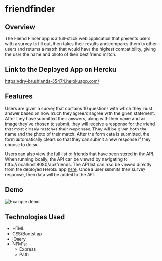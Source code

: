 # friendfinder

## Overview
The Friend Finder app is a full-stack web application that presents users with a survey to fill out, then takes their results and compares them to other users and returns a match that would have the highest compatibility, giving the user the name and photo of their best friend match. 

## Link to the Deployed App on Heroku
https://dry-brushlands-65474.herokuapp.com/

## Features
Users are given a survey that contains 10 questions with which they must answer based on how much they agree/disagree with the given statement. After they have submitted their answers, along with their name and an image they've chosen to submit, they will receive a response for the friend that most closely matches their responses. They will be given both the name and the photo of their match. After the form data is submitted, the form automatically clears so that they can submit a new response if they choose to do so.

Users can also view the full list of friends that have been stored in the API. When running locally, the API can be viewed by navigating to http://localhost:8080/api/friends. The API list can also be viewed directly from the deployed Heroku app [here](https://dry-brushlands-65474.herokuapp.com/api/friends). Once a user submits their survey response, their data will be added to the API.

## Demo
![Example demo](public/style/images/demo.gif)

## Technologies Used
* HTML
* CSS/Bootstrap
* jQuery
* NPM's:
    * Express
    * Path
